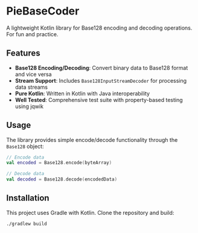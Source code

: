 # PieBaseCoder

A lightweight Kotlin library for Base128 encoding and decoding operations. For fun and practice.

## Features

- **Base128 Encoding/Decoding**: Convert binary data to Base128 format and vice versa
- **Stream Support**: Includes `Base128InputStreamDecoder` for processing data streams
- **Pure Kotlin**: Written in Kotlin with Java interoperability
- **Well Tested**: Comprehensive test suite with property-based testing using jqwik

## Usage

The library provides simple encode/decode functionality through the `Base128` object:

```kotlin
// Encode data
val encoded = Base128.encode(byteArray)

// Decode data  
val decoded = Base128.decode(encodedData)
```

## Installation
This project uses Gradle with Kotlin. Clone the repository and build:
```bash
./gradlew build
```
